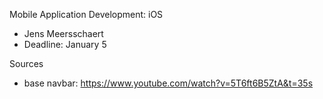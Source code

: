 
Mobile Application Development: iOS
- Jens Meersschaert
- Deadline: January 5
  
Sources
- base navbar: https://www.youtube.com/watch?v=5T6ft6B5ZtA&t=35s
